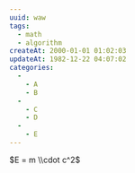 ```yaml
---
uuid: waw
tags:
  - math
  - algorithm
createAt: 2000-01-01 01:02:03
updateAt: 1982-12-22 04:07:02
categories:
  -
    - A
    - B
  -
    - C
    - D
  -
    - E
---
```


$E = m \\cdot c^2$
